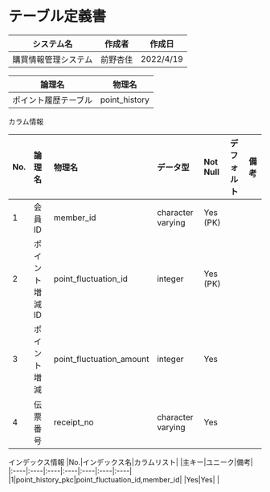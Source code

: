 # テーブル定義書

|システム名|作成者|作成日|
|----|----|----|
|購買情報管理システム|前野杏佳|2022/4/19|

|論理名|物理名|
|----|----|
|ポイント履歴テーブル|point_history|

カラム情報

|No.|論理名|物理名|データ型|Not Null|デフォルト|備考|
|:----|:----|:----|:----|:----|:----|:----|
|1|会員ID|member_id|character varying|Yes (PK)| | |
|2|ポイント増減ID|point_fluctuation_id|integer|Yes (PK)| | |
|3|ポイント増減|point_fluctuation_amount|integer|Yes| | |
|4|伝票番号|receipt_no|character varying|Yes| | |

インデックス情報
|No.|インデックス名|カラムリスト| |主キー|ユニーク|備考|
|:----|:----|:----|:----|:----|:----|:----|
|1|point_history_pkc|point_fluctuation_id,member_id| |Yes|Yes| |


